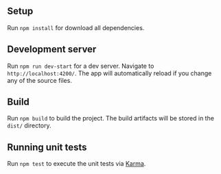 ## Setup

Run `npm install` for download all dependencies. 

## Development server

Run `npm run dev-start` for a dev server. Navigate to `http://localhost:4200/`. The app will automatically reload if you change any of the source files.

## Build

Run `npm build` to build the project. The build artifacts will be stored in the `dist/` directory.

## Running unit tests

Run `npm test` to execute the unit tests via [Karma](https://karma-runner.github.io).
